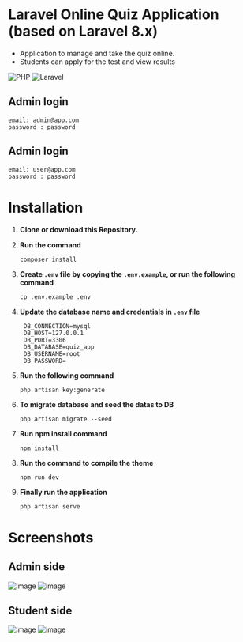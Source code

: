 # Laravel Online Quiz Application (based on Laravel 8.x)

-   Application to manage and take the quiz online.
-   Students can apply for the test and view results

![PHP](https://img.shields.io/badge/PHP-777BB4?style=for-the-badge&logo=php&logoColor=white)
![Laravel](https://img.shields.io/badge/Laravel-FF2D20?style=for-the-badge&logo=laravel&logoColor=white)

## Admin login

```
email: admin@app.com
password : password
```

## Admin login

```
email: user@app.com
password : password
```

# Installation

1. **Clone or download this Repository.**
2. **Run the command**

    ```
    composer install
    ```

3. **Create `.env` file by copying the `.env.example`, or run the following command**

    ```
    cp .env.example .env
    ```

4. **Update the database name and credentials in `.env` file**

    ```
     DB_CONNECTION=mysql
     DB_HOST=127.0.0.1
     DB_PORT=3306
     DB_DATABASE=quiz_app
     DB_USERNAME=root
     DB_PASSWORD=
    ```

5. **Run the following command**
    ```
    php artisan key:generate
    ```
6. **To migrate database and seed the datas to DB**
    ```
    php artisan migrate --seed
    ```
7. **Run npm install command**
    ```
    npm install
    ```
8. **Run the command to compile the theme**
    ```
    npm run dev
    ```
9. **Finally run the application**
    ```
    php artisan serve
    ```

# Screenshots

## Admin side

![image](https://user-images.githubusercontent.com/70872374/147752562-9648c490-8a0e-4376-b555-5cec9cf6ee57.png)
![image](https://user-images.githubusercontent.com/70872374/147752630-a807a527-ab18-4b0a-885b-90bab9dd3a42.png)

## Student side

![image](https://user-images.githubusercontent.com/70872374/147752771-66b63a55-69bb-41d2-93df-138991287b67.png)
![image](https://user-images.githubusercontent.com/70872374/147752807-4fb59934-f1f7-4be0-8a10-a150f175dd36.png)
